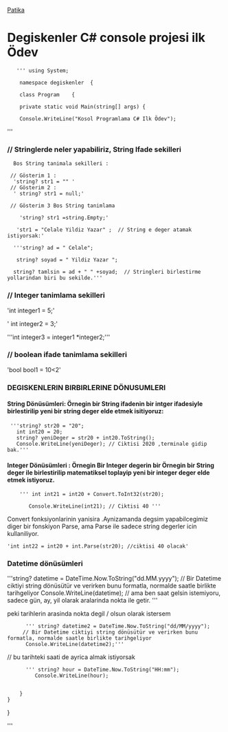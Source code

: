 
[Patika](www.patika.dev)

# Degiskenler C# console projesi ilk Ödev

       ''' using System;
        
        namespace degiskenler  {
        
        class Program    {
        
        private static void Main(string[] args) {
        
        Console.WriteLine("Kosol Programlama C# Ilk Ödev");
        
   '''

###  // Stringlerde neler yapabiliriz, String Ifade sekilleri

      Bos String tanimala sekilleri : 
      
     // Gösterim 1 : 
      'string? str1 = "" '
     // Gösterim 2 : 
      ' string? str1 = null;'

     // Gösterim 3 Bos String tanimlama
      
        'string? str1 =string.Empty;'
        
       'str1 = "Celale Yildiz Yazar" ;  // String e deger atamak istiyorsak:'
        
      '''string? ad = " Celale";
       
       string? soyad = " Yildiz Yazar ";

      string? tamlsin = ad + " " +soyad;  // Stringleri birlestirme yollarindan biri bu sekilde.'''

### // Integer tanimlama sekilleri
  
   'int integer1 = 5;'
  
  ' int integer2 = 3;'
  
  '''int integer3 = integer1 *integer2;'''

### // boolean ifade tanimlama sekilleri 
'bool bool1 = 10<2'

###   DEGISKENLERIN BIRBIRLERINE DÖNUSUMLERI

#### String Dönüsümleri: Örnegin bir String ifadenin  bir intger ifadesiyle birlestirilip yeni bir string deger elde etmek isitiyoruz:
     '''string? str20 = "20";
       int int20 = 20;
       string? yeniDeger = str20 + int20.ToString();
       Console.WriteLine(yeniDeger); // Ciktisi 2020 ,terminale gidip bak.'''

#### Integer Dönüsümleri : Örnegin Bir Integer degerin bir Örnegin bir String deger ile birlestirilip matematiksel toplayip yeni bir integer deger elde etmek istiyoruz.

        ''' int int21 = int20 + Convert.ToInt32(str20);
        
           Console.WriteLine(int21); // Ciktisi 40 '''

Convert fonksiyonlarinin yanisira .Aynizamanda degsim yapabilcegimiz diger  bir fonskiyon Parse, ama  Parse ile sadece string degerler icin kullaniliyor.

    'int int22 = int20 + int.Parse(str20); //ciktisi 40 olacak'

### Datetime dönüsümleri

   '''string? datetime = DateTime.Now.ToString("dd.MM.yyyy");  // Bir Datetime ciktiyi string dönüsütür ve verirken bunu formatla, normalde saatle birlikte                                                                               tarihgeliyor
          Console.WriteLine(datetime);                   // ama ben saat gelsin istemiyoru, sadece gün, ay, yil olarak aralarinda nokta ile getir. '''

peki tarihlerin arasinda nokta degil / olsun olarak istersem 

          ''' string? datetime2 = DateTime.Now.ToString("dd/MM/yyyy"); 
         // Bir Datetime ciktiyi string dönüsütür ve verirken bunu formatla, normalde saatle birlikte tarihgeliyor
          Console.WriteLine(datetime2);'''  

// bu tarihteki saati de ayrica almak istiyorsak

          ''' string? hour = DateTime.Now.ToString("HH:mm");
             Console.WriteLine(hour);
        
 
        }
    }
}

'''
